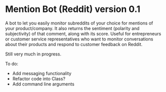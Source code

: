 # Mention Bot (Reddit) version 0.1
A bot to let you easily monitor subreddits of your choice for mentions of your product/company. It also returns the sentiment (polarity and subjectivity) of that comment, along with its score. Useful for entrepreneurs or customer service representatives who want to monitor conversations about their products and respond to customer feedback on Reddit.

Still very much in progress.

To do:
- Add messaging functionality
- Refactor code into Class?
- Add command line arguments
